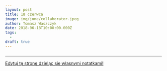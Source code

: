 ```yaml
---
layout: post
title: 18 czerwca
image: img/june/collaborator.jpeg
author: Tomasz Waszczyk
date: 2018-06-18T10:00:00.000Z
tags:
  - 
draft: true
---
```


### 

---

<a href="https://github.com/TomaszWaszczyk/historia.waszczyk.com/edit/master/src/content/june-18.md" target="_blank">Edytuj tę stronę dzieląc się własnymi notatkami!</a>
